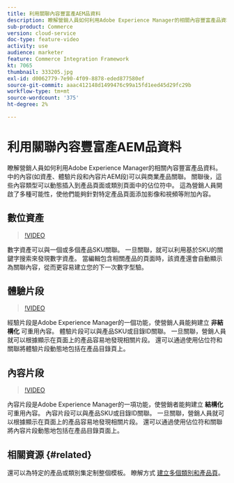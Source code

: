 ```yaml
---
title: 利用關聯內容豐富產AEM品資料
description: 瞭解營銷人員如何利用Adobe Experience Manager的相關內容豐富產品資料。 內容(如中的資產和體驗AEM片段)可與商業產品關聯。 關聯後，這些內容類型可以動態插入到產品頁面或類別頁面中的佔位符中。 這為營銷人員開啟了多種可能性，使他們能夠針對特定產品頁面添加影像和視頻等附加內容。
sub-product: Commerce
version: cloud-service
doc-type: feature-video
activity: use
audience: marketer
feature: Commerce Integration Framework
kt: 7065
thumbnail: 333205.jpg
exl-id: d0062779-7e90-4f09-8878-eded877580ef
source-git-commit: aaac412148d1499476c99a15fd1eed45d29fc29b
workflow-type: tm+mt
source-wordcount: '375'
ht-degree: 2%

---
```


# 利用關聯內容豐富產AEM品資料

瞭解營銷人員如何利用Adobe Experience Manager的相關內容豐富產品資料。 中的內容(如資產、體驗片段和內容片AEM段)可以與商業產品關聯。 關聯後，這些內容類型可以動態插入到產品頁面或類別頁面中的佔位符中。 這為營銷人員開啟了多種可能性，使他們能夠針對特定產品頁面添加影像和視頻等附加內容。

## 數位資產

>[!VIDEO](https://video.tv.adobe.com/v/339121/?quality=12&learn=on)

數字資產可以與一個或多個產品SKU關聯。 一旦關聯，就可以利用基於SKU的關鍵字搜索來發現數字資產。 當編輯包含相關產品的頁面時，該資產還會自動顯示為關聯內容，從而更容易建立您的下一次數字型驗。

## 體驗片段

>[!VIDEO](https://video.tv.adobe.com/v/333205/?quality=12&learn=on)

經驗片段是Adobe Experience Manager的一個功能，使營銷人員能夠建立 **非結構化** 可重用內容。 體驗片段可以與產品SKU或目錄ID關聯。 一旦關聯，營銷人員就可以根據顯示在頁面上的產品容易地發現相關片段。 還可以通過使用佔位符和關聯將體驗片段動態地包括在產品目錄頁上。

## 內容片段

>[!VIDEO](https://video.tv.adobe.com/v/339182/?quality=12&learn=on)

內容片段是Adobe Experience Manager的一項功能，使營銷者能夠建立 **結構化** 可重用內容。 內容片段可以與產品SKU或目錄ID關聯。 一旦關聯，營銷人員就可以根據顯示在頁面上的產品容易地發現相關片段。 還可以通過使用佔位符和關聯將內容片段動態地包括在產品目錄頁面上。

## 相關資源 {#related}

還可以為特定的產品或類別集定制整個模板。 瞭解方式 [建立多個類別和產品頁](./multi-template-usage.md)。
